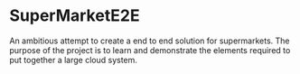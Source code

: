 # SuperMarketE2E
An ambitious attempt to create a end to end solution for supermarkets. The purpose of the project is to learn and demonstrate the elements required to put together a large cloud system.

